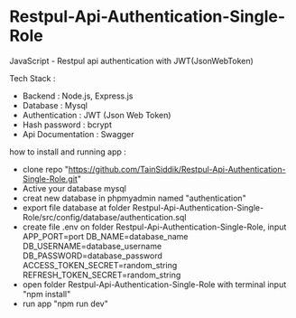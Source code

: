 # Restpul-Api-Authentication-Single-Role
JavaScript - Restpul api authentication with JWT(JsonWebToken)

Tech Stack :
- Backend : Node.js, Express.js
- Database : Mysql
- Authentication : JWT (Json Web Token)
- Hash password : bcrypt
- Api Documentation : Swagger

how to install and running app :
- clone repo "https://github.com/TainSiddik/Restpul-Api-Authentication-Single-Role.git"
- Active your database mysql
- creat new database in phpmyadmin named "authentication"
- export file database at folder Restpul-Api-Authentication-Single-Role/src/config/database/authentication.sql
- create file .env on folder Restpul-Api-Authentication-Single-Role, input
  APP_PORT=port
  DB_NAME=database_name
  DB_USERNAME=database_username
  DB_PASSWORD=database_password
  ACCESS_TOKEN_SECRET=random_string
  REFRESH_TOKEN_SECRET=random_string
- open folder Restpul-Api-Authentication-Single-Role with terminal input "npm install"
- run app "npm run dev"
